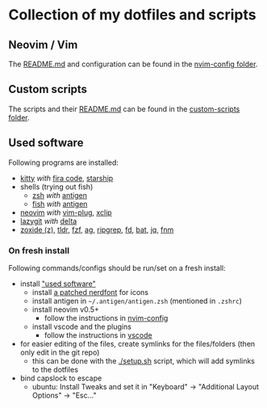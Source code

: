 # Collection of my dotfiles and scripts

## Neovim / Vim

The [README.md](./.config/nvim/README.md) and configuration can be found in the [nvim-config folder](./.config/nvim).


## Custom scripts

The scripts and their [README.md](./custom-scripts/README.md) can be found in the [custom-scripts folder](./custom-scripts).


## Used software

Following programs are installed:
* [kitty](https://github.com/kovidgoyal/kitty) _with_ [fira code](https://github.com/tonsky/FiraCode), [starship](https://github.com/starship/starship)
* shells (trying out fish)
  * [zsh](https://github.com/ohmyzsh/ohmyzsh/wiki/Installing-ZSH) _with_ [antigen](https://github.com/zsh-users/antigen)
  * [fish](https://github.com/fish-shell/fish-shell) _with_ [antigen](https://github.com/zsh-users/antigen)
* [neovim](https://github.com/neovim/neovim) _with_ [vim-plug](https://github.com/junegunn/vim-plug), [xclip](https://wiki.ubuntuusers.de/xclip/)
* [lazygit](https://github.com/jesseduffield/lazygit) _with_ [delta](https://github.com/dandavison/delta)
* [zoxide (z)](https://github.com/ajeetdsouza/zoxide), [tldr](https://github.com/tldr-pages/tldr), [fzf](https://github.com/junegunn/fzf), [ag](https://github.com/ggreer/the_silver_searcher), [ripgrep](https://github.com/BurntSushi/ripgrep), [fd](https://github.com/sharkdp/fd), [bat](https://github.com/sharkdp/bat), [jq](https://github.com/stedolan/jq), [fnm](https://github.com/Schniz/fnm)


### On fresh install

Following commands/configs should be run/set on a fresh install:
* install ["used software"](#used-software)
  * install [a patched nerdfont](https://github.com/ryanoasis/nerd-fonts#linux) for icons
  * install antigen in `~/.antigen/antigen.zsh` (mentioned in `.zshrc`)
  * install neovim v0.5+
    * follow the instructions in [nvim-config](./.config/nvim/README.md)
  * install vscode and the plugins
    * follow the instructions in [vscode](./.config/Code/User/README.md)
* for easier editing of the files, create symlinks for the files/folders (then only edit in the git repo)
  * this can be done with the [./setup.sh](./setup.sh) script, which will add symlinks to the dotfiles
* bind capslock to escape
  * ubuntu: Install Tweaks and set it in "Keyboard" -> "Additional Layout Options" -> "Esc..."
